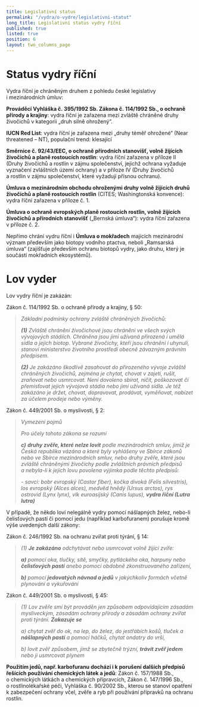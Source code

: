 ```yaml
---
title: Legislativní status
permalink: "/vydra/o-vydre/legislativni-statut"
long_title: Legislativní status vydry říční
published: true
listed: true
position: 6
layout: two_columns_page
---
```

# Status vydry říční

Vydra říční je chráněným druhem z pohledu české legislativy
i mezinárodních úmluv:

**Prováděcí Vyhláška č. 395/1992 Sb. Zákona č. 114/1992 Sb., o ochraně
přírody a krajiny**: vydra říční je zařazena mezi zvláště chráněné
druhy živočichů v kategorii „druh silně ohrožený“.

**IUCN Red List**: vydra říční je zařazena mezi „druhy téměř ohrožené“
(Near threatened – NT), populační trend: klesající

**Směrnice č. 92/43/EEC, o ochraně přírodních stanovišť, volně žijících
živočichů a planě rostoucích rostlin**: vydra říční zařazena v příloze
II (Druhy živočichů a rostlin v zájmu společenství, jejichž ochrana
vyžaduje vyznačení zvláštních území ochrany) a v příloze IV (Druhy
živočichů a rostlin v zájmu společenství, které vyžadují přísnou
ochranu).

**Úmluva o mezinárodním obchodu ohroženými druhy volně žijících druhů
živočichů a planě rostoucích rostlin** (CITES; Washingtonská konvence):
vydra říční zařazena v příloze č. 1.

**Úmluva o ochraně evropských planě rostoucích rostlin, volně žijících
živočichů a přírodních stanovišť** („Bernská úmluva“): vydra říční
zařazena v příloze č. 2.

Nepřímo chrání vydru říční i **Úmluva o mokřadech** majících mezinárodní
význam především jako biotopy vodního ptactva, neboli „Ramsarská úmluva“
(zajišťuje především ochranu biotopů vydry, jako druhu, který je
součástí mokřadních ekosystémů).

# Lov vyder

Lov vydry říční je zakázán:

Zákon č. 114/1992 Sb. o ochraně přírody a krajiny, § 50:

> *Základní podmínky ochrany zvláště chráněných živočichů:*
>
> ***(1)*** *Zvláště chránění živočichové jsou chráněni ve všech svých
> vývojových stádiích. Chráněna jsou jimi užívaná přirozená i umělá
> sídla a jejich biotop. Vybrané živočichy, kteří jsou chráněni
> i uhynulí, stanoví ministerstvo životního prostředí obecně závazným
> právním předpisem.*
>
> ***(2)*** *Je zakázáno škodlivě zasahovat do přirozeného vývoje
> zvláště chráněných živočichů, zejména je chytat, chovat v zajetí,
> rušit, zraňovat nebo usmrcovat. Není dovoleno sbírat, ničit,
> poškozovat či přemisťovat jejich vývojová stádia nebo jimi užívaná
> sídla. Je též zakázáno je držet, chovat, dopravovat, prodávat,
> vyměňovat, nabízet za účelem prodeje nebo výměny.*

Zákon č. 449/2001 Sb. o myslivosti, § 2:

> *Vymezení pojmů*
>
> *Pro účely tohoto zákona se rozumí*
>
> ***c)*** ***druhy zvěře, které nelze lovit*** *podle mezinárodních
> smluv, jimiž je Česká republika vázána a které byly vyhlášeny ve
> Sbírce zákonů nebo ve Sbírce mezinárodních smluv, nebo druhy zvěře,
> které jsou zvláště chráněnými živočichy podle zvláštních právních
> předpisů a nebyla-li k jejich lovu povolena výjimka podle těchto
> předpisů:*
>
> *- savci: bobr evropský (Castor fiber), kočka divoká (Felis
> silvestris), los evropský (Alces alces), medvěd hnědý (Ursus arctos),
> rys ostrovid (Lynx lynx), vlk euroasijský (Canis lupus),* ***vydra
> říční (Lutra lutra)***

V případě, že někdo loví nelegálně vydry pomocí nášlapných želez,
nebo-li čelisťových pastí či pomocí jedu (například karbofuranem)
porušuje kromě výše uvedených další zákony:

Zákon č. 246/1992 Sb. na ochranu zvířat proti týrání, § 14:

> *(1)* ***Je zakázáno*** *odchytávat nebo usmrcovat volně žijící
> zvíře:*
>
> ***a)*** *pomocí oka, tlučky, sítě, smyčky, pytláckého oka, harpuny
> nebo* ***čelisťových pastí*** *anebo pomocí obdobně zkonstruovaného
> zařízení,*
>
> ***b)*** *pomocí* ***jedovatých návnad a jedů*** *v jakýchkoliv
> formách včetně plynování a vykuřování*

Zákon č. 449/2001 Sb. o myslivosti, § 45:

> *(1) Lov zvěře smí být prováděn jen způsobem odpovídajícím zásadám
> mysliveckým, zásadám ochrany přírody a zásadám ochrany zvířat proti
> týrání.* ***Zakazuje se***
>
> *a) chytat zvěř do ok, na lep, do želez, do jestřábích košů, tluček a*
> ***nášlapných pastí*** *a pomocí háčků, chytat ondatry do vrší,*
>
> *b) lovit zvěř způsobem, jímž se zbytečně trýzní,* ***trávit zvěř
> jedem*** *nebo ji usmrcovat plynem*

**Použitím jedů, např. karbofuranu dochází i k porušení dalších předpisů
řešících používání chemických látek a jedů**: Zákon č. 157/1988 Sb.,
o chemických látkách a chemických přípravcích, Zákon č. 147/1996 Sb.,
o rostlinolékařské péči, Vyhláška č. 90/2002 Sb., kterou se stanoví
opatření k zabezpečení ochrany včel, zvěře a ryb při používání přípravků
na ochranu rostlin.


[1]: https://www.zakonyprolidi.cz/cs/1992-114#p50
[2]: https://www.zakonyprolidi.cz/cs/2001-449#p2
[3]: https://www.zakonyprolidi.cz/cs/1992-246#p14
